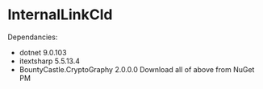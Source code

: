 # InternalLinkCld
Dependancies:
* dotnet 9.0.103
* itextsharp 5.5.13.4
* BountyCastle.CryptoGraphy 2.0.0.0
Download all of above from NuGet PM
